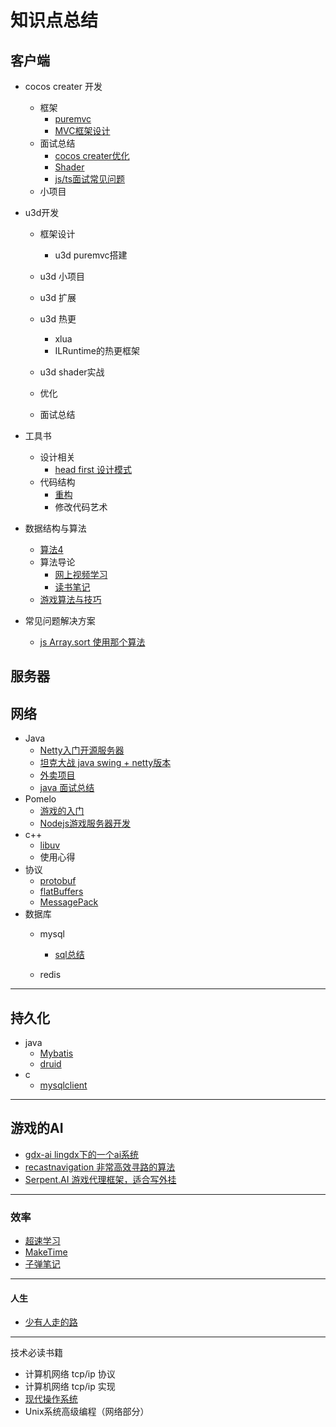 # 知识点总结

## 客户端

- cocos creater 开发
  - 框架
    - [puremvc](https://github.com/sanzhixiong1986/puremvcCode.git)
    - [MVC框架设计](https://github.com/sanzhixiong1986/cccMVC)
  - 面试总结
    - [cocos creater优化](https://github.com/sanzhixiong1986/optimization)
    - [Shader](https://github.com/sanzhixiong1986/Shader)
    - [js/ts面试常见问题](https://www.muyiy.cn/)
  - 小项目
- u3d开发
  - 框架设计
    - u3d puremvc搭建

  - u3d 小项目
  - u3d 扩展
  - u3d 热更
    - xlua
    - ILRuntime的热更框架
  - u3d shader实战
  - 优化
  - 面试总结

- 工具书
  - 设计相关
    - [head first 设计模式](https://github.com/sanzhixiong1986/Design)
  - 代码结构
    - [重构](https://github.com/sanzhixiong1986/Refactor)
    - 修改代码艺术
- 数据结构与算法
  - [算法4](https://github.com/sanzhixiong1986/DataStructures)
  - 算法导论
    - [网上视频学习](https://open.163.com/newview/movie/free?pid=M6UTT5U0I&mid=M6V2T1JGF)
    - [读书笔记](https://github.com/sanzhixiong1986/algorithm)
  - [游戏算法与技巧](https://github.com/sanzhixiong1986/GameAlgorithm)
- 常见问题解决方案
  - [js Array.sort 使用那个算法](https://segmentfault.com/a/1190000010648740)



## 服务器

## 网络

- Java
  - [Netty入门开源服务器](https://github.com/sanzhixiong19860117/studyNetty)
  - [坦克大战 java swing + netty版本](https://github.com/sanzhixiong1986/NettyTank)
  - [外卖项目](https://github.com/sanzhixiong1986/takeout)
  - [java 面试总结](https://github.com/sanzhixiong1986/JavaGuide)
- Pomelo
  - [游戏的入门](https://github.com/sanzhixiong1986/Pomelo)
  - [Nodejs游戏服务器开发](https://github.com/sanzhixiong1986/nodejs)
- c++
  - [libuv](https://github.com/libuv/libuv) 
  - 使用心得
- 协议
  - [protobuf](https://developers.google.com/protocol-buffers)
  - [flatBuffers](https://halfrost.com/flatbuffers_schema/)
  - [MessagePack](https://msgpack.org)
- 数据库
  - mysql
    - [sql总结](https://github.com/sanzhixiong1986/Sql)

  - redis


------



## 持久化

- java
  - [Mybatis](https://mybatis.org/mybatis-3/zh/index.html)
  - [druid](https://github.com/alibaba/druid)
- c
  - [mysqlclient](https://pypi.org/project/mysqlclient/)

------



## 游戏的AI

- [gdx-ai lingdx下的一个ai系统](https://github.com/libgdx/gdx-ai)
- [recastnavigation 非常高效寻路的算法](https://github.com/recastnavigation/recastnavigation)
- [Serpent.AI 游戏代理框架，适合写外挂](https://github.com/SerpentAI/SerpentAI)

------

### 效率

- [超速学习](https://www.163.com/dy/article/G1UFMEEQ05188DPA.html)
- [MakeTime](https://maketime.blog/)
- [子弹笔记](https://zhuanlan.zhihu.com/p/87612890)

------



#### 人生

- [少有人走的路](https://github.com/fancy88/iBook/blob/master/%E3%80%90%E7%B2%BE%E3%80%91%E5%B0%91%E6%9C%89%E4%BA%BA%E8%B5%B0%E7%9A%84%E8%B7%AF.epub)

------

技术必读书籍

- 计算机网络 tcp/ip 协议
- 计算机网络 tcp/ip 实现
- [现代操作系统](https://github.com/sanzhixiong1986/operatingSystem)
- Unix系统高级编程（网络部分）
